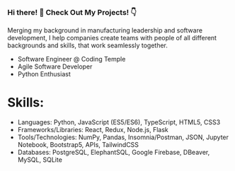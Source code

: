 ### Hi there! 👋 Check Out My Projects! 👇

Merging my background in manufacturing leadership and software development,
I help companies create teams with people of all different backgrounds and skills, that work seamlessly together.

- Software Engineer @ Coding Temple
- Agile Software Developer
- Python Enthusiast

# Skills:
- Languages: Python, JavaScript (ES5/ES6), TypeScript, HTML5, CSS3
- Frameworks/Libraries: React, Redux, Node.js, Flask
- Tools/Technologies: NumPy, Pandas, Insomnia/Postman, JSON, Jupyter Notebook, Bootstrap5, APIs, TailwindCSS
- Databases: PostgreSQL, ElephantSQL, Google Firebase, DBeaver, MySQL, SQLite
